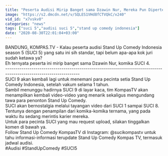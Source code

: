 ```yaml
---
title: "Peserta Audisi Mirip Banget sama Dzawin Nur, Mereka Pun Dipertemukan Lalu... - SUCI 5"
image: "https://s2.dmcdn.net/v/SQLES1VHd8fCTVQkC/x240"
vid_id: "x7vskv0"
categories: "news"
tags: ["suci 5","audisi suci 5","stand up comedy indonesia"]
date: "2020-08-30T22:01:04+03:00"
---
```

BANDUNG, KOMPAS.TV - Kalau peserta audisi Stand Up Comedy Indonesia season 5 (SUCI 5) yang satu ini sih standar, tapi belum apa-apa kok juri sudah ketawa ya?   <br>Eh ternyata peserta ini mirip banget sama Dzawin Nur, komika SUCI 4.   <br>-------------------------------------------------------------------------------------------------------------------   <br>SUCI 9 akan kembali lagi untuk menemani para pecinta setia Stand Up Comedy Indonesia, setelah vakum selama 1 tahun.   <br>Sambil menunggu hadirnya SUCI 9 di layar kaca, tim KompasTV akan menampilkan kembali video-video yang menarik sekaligus mengundang tawa para penonton Stand Up Comedy.   <br>SUCI akan bernostalgia melalui tayangan video dari SUCI 1 sampai SUCI 8.   <br>Tentunya dengan penampilan dari komika-komika ternama, yang pada waktu itu sedang merintis karier mereka.   <br>Untuk para pecinta SUCI yang mau request upload, silakan tinggalkan komen di bawah ya.   <br>Follow Stand Up Comedy KompasTV di Instagram: @sucikompastv untuk tahu informasi-informasi terupdate Stand Up Comedy Kompas TV, termasuk jadwal audisi.   <br>#Audisi #StandUpComedy #SUCI5   <br>

